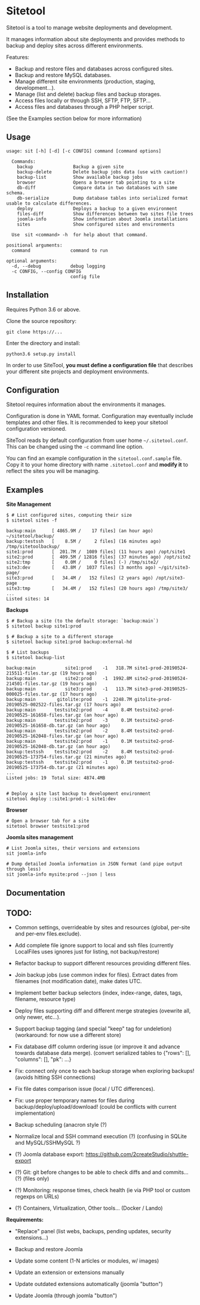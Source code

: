 # Sitetool

Sitetool is a tool to manage website deployments and development.

It manages information about site deployments and provides
methods to backup and deploy sites across different environments.

Features:

- Backup and restore files and databases across configured sites.
- Backup and restore MySQL databases.
- Manage different site environments (production, staging, development...).
- Manage (list and delete) backup files and backup storages.
- Access files locally or through SSH, SFTP, FTP, SFTP...
- Access files and databases through a PHP helper script.

(See the Examples section below for more information)


## Usage

    usage: sit [-h] [-d] [-c CONFIG] command [command options]

      Commands:
        backup               Backup a given site
        backup-delete        Delete backup jobs data (use with caution!)
        backup-list          Show available backup jobs
        browser              Opens a browser tab pointing to a site
        db-diff              Compare data in two databases with same schema.
        db-serialize         Dump database tables into serialized format usable to calculate differences.
        deploy               Deploys a backup to a given environment
        files-diff           Show differences between two sites file trees
        joomla-info          Show information about Joomla installations
        sites                Show configured sites and environments

      Use  sit <command> -h  for help about that command.

    positional arguments:
      command               command to run

    optional arguments:
      -d, --debug           debug logging
      -c CONFIG, --config CONFIG
                            config file


## Installation

Requires Python 3.6 or above.

Clone the source repository:

    git clone https://...

Enter the directory and install:

    python3.6 setup.py install


In order to use SiteTool, **you must define a configuration file** that
describes your different site projects and deployment environments.


## Configuration

Sitetool requires information about the environments it manages.

Configuration is done in YAML format. Configuration may eventually
include templates and other files. It is recommended to keep
your sitetool configuration versioned.

SiteTool reads by default configuration from user home `~/.sitetool.conf`.
This can be changed using the `-c` command line option.

You can find an example configuration in the `sitetool.conf.sample` file.
Copy it to your home directory with name `.sitetool.conf` and
**modify it** to reflect the sites you will be managing.


## Examples

**Site Management**

    $ # List configured sites, computing their size
    $ sitetool sites -f

    backup:main      [ 4865.9M /    17 files] (an hour ago) ~/sitetool/backup/
    backup:testssh   [    8.5M /     2 files] (16 minutes ago) /tmp/sitetoolbackup/
    site1:prod       [  201.7M /  1089 files] (11 hours ago) /opt/site1
    site2:prod       [  409.5M / 12816 files] (37 minutes ago) /opt/site2
    site2:tmp        [    0.0M /     0 files] (-) /tmp/site2/
    site3:dev        [   43.8M /  1037 files] (3 months ago) ~/git/site3-page/
    site3:prod       [   34.4M /   152 files] (2 years ago) /opt/site3-page
    site3:tmp        [   34.4M /   152 files] (20 hours ago) /tmp/site3/
    ...
    Listed sites: 14

**Backups**

    $ # Backup a site (to the default storage: `backup:main`)
    $ sitetool backup site1:prod

    $ # Backup a site to a different storage
    $ sitetool backup site1:prod backup:external-hd

    $ # List backups
    $ sitetool backup-list

    backup:main           site1:prod    -1   318.7M site1-prod-20190524-215511-files.tar.gz (19 hours ago)
    backup:main           site2:prod    -1  1992.8M site2-prod-20190524-214501-files.tar.gz (19 hours ago)
    backup:main           site3:prod    -1   113.7M site3-prod-20190525-000025-files.tar.gz (17 hours ago)
    backup:main        gitolite:prod    -1  2248.7M gitolite-prod-20190525-002522-files.tar.gz (17 hours ago)
    backup:main       testsite2:prod    -4     8.4M testsite2-prod-20190525-161658-files.tar.gz (an hour ago)
    backup:main       testsite2:prod    -3     0.1M testsite2-prod-20190525-161658-db.tar.gz (an hour ago)
    backup:main       testsite2:prod    -2     8.4M testsite2-prod-20190525-162048-files.tar.gz (an hour ago)
    backup:main       testsite2:prod    -1     0.1M testsite2-prod-20190525-162048-db.tar.gz (an hour ago)
    backup:testssh    testsite2:prod    -2     8.4M testsite2-prod-20190525-173754-files.tar.gz (21 minutes ago)
    backup:testssh    testsite2:prod    -1     0.1M testsite2-prod-20190525-173754-db.tar.gz (21 minutes ago)
    ...
    Listed jobs: 19  Total size: 4874.4MB


    # Deploy a site last backup to development environment
    sitetool deploy ::site1:prod:-1 site1:dev

**Browser**

    # Open a browser tab for a site
    sitetool browser testsite1:prod

**Joomla sites management**

    # List Joomla sites, their versions and extensions
    sit joomla-info

    # Dump detailed Joomla information in JSON format (and pipe output through less)
    sit joomla-info mysite:prod --json | less


## Documentation


## TODO:

- Common settings, overrideable by sites and resources (global, per-site and per-env files.exclude).
- Add complete file ignore support to local and ssh files (currently LocalFiles uses ignores just for listing, not backup/restore)

- Refactor backup to support different resources providing different files.
- Join backup jobs (use common index for files). Extract dates from filenames (not modification date), make dates UTC.
- Implement better backup selectors (index, index-range, dates, tags, filename, resource type)

- Deploy files supporting diff and different merge strategies (ovewrite all, only newer, etc...).
- Support backup tagging (and special "keep" tag for undeletion) (workaround: for now use a different store)

- Fix database diff column ordering issue (or improve it and advance towards database data merge).
  (convert serialized tables to {"rows": [], "columns": [], "pk": ...}

- Fix: connect only once to each backup storage when exploring backups! (avoids hitting SSH connections)
- Fix file dates comparison issue (local / UTC differences).
- Fix: use proper temporary names for files during backup/deploy/upload/download! (could be conflicts with current implementation)

- Backup scheduling (anacron style (?)

- Normalize local and SSH command execution (?) (confusing in SQLite and MySQL/SSHMySQL ?)

- (?) Joomla database export: https://github.com/2createStudio/shuttle-export

- (?) Git: git before changes to be able to check diffs and and commits... (?) (files only)
- (?) Monitoring: response times, check health (ie via PHP tool or custom regexps on URLs)
- (?) Containers, Virtualization, Other tools... (Docker / Lando)

**Requirements:**

- "Replace" panel (list webs, backups, pending updates, security extensions...)
- Backup and restore Joomla

- Update some content (1-N articles or modules, w/ images)
- Update an extension or extensions manually
- Update outdated extensions automatically (joomla "button")
- Update Joomla (through joomla "button")

